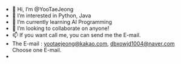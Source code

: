 - 👋 Hi, I’m @YooTaeJeong
- 👀 I’m interested in Python, Java
- 🌱 I’m currently learning AI Programming
- 💞️ I’m looking to collaborate on anyone!
- 📫 If you want call me, you can send me the E-mail.
- The E-mail : yootaejeong@kakao.com, dbxowjd1004@naver.com Choose one E-mail.
- 

<!---
YooTaeJeong/YooTaeJeong is a ✨ special ✨ repository because its `README.md` (this file) appears on your GitHub profile.
You can click the Preview link to take a look at your changes.
--->
